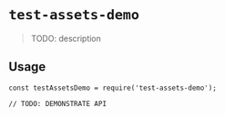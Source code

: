 # `test-assets-demo`

> TODO: description

## Usage

```
const testAssetsDemo = require('test-assets-demo');

// TODO: DEMONSTRATE API
```

